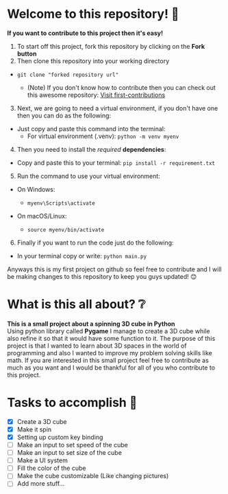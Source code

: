 # Welcome to this repository! 👋
**If you want to contribute to this project then it's easy!**
1. To start off this project, fork this repository by clicking on the **Fork button**
2. Then clone this repository into your working directory
  - `git clone "forked repository url"`

    - (Note) If you don't know how to contribute then you can check out this awesome repository: <a href="https://github.com/firstcontributions/first-contributions" target="_blank">Visit first-contributions</a>
3. Next, we are going to need a virtual environment, if you don't have one then you can do as the following:
  - Just copy and paste this command into the terminal:
    - For virtual environment (.venv): `python -m venv myenv`
4. Then you need to install the *required* **dependencies**:
  - Copy and paste this to your terminal: `pip install -r requirement.txt`
5. Run the command to use your virtual environment:
  - On Windows:
      - `myenv\Scripts\activate`
    
  - On macOS/Linux:
      - `source myenv/bin/activate`
6. Finally if you want to run the code just do the following:
  - In your terminal copy or write: `python main.py`

Anyways this is my first project on github so feel free to contribute and I will be making changes to this repository to keep you guys updated! 😊

# What is this all about? ❔
**This is a small project about a spinning 3D cube in Python**\
Using python library called **Pygame** I manage to create a 3D cube while also refine it so that it would have some function to it.
The purpose of this project is that I wanted to learn about 3D spaces in the world of programming and also I wanted to improve my problem solving skills like math.
If you are interested in this small project feel free to contribute as much as you want and I would be thankful for all of you who contribute to this project.

# Tasks to accomplish 📝
- [x] Create a 3D cube
- [x] Make it spin
- [x] Setting up custom key binding
- [ ] Make an input to set speed of the cube
- [ ] Make an input to set size of the cube
- [ ] Make a UI system
- [ ] Fill the color of the cube
- [ ] Make the cube customizable (Like changing pictures)
- [ ] Add more stuff...

